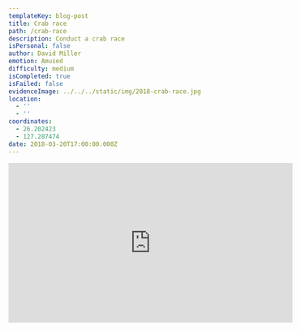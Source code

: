 ```yaml
---
templateKey: blog-post
title: Crab race
path: /crab-race
description: Conduct a crab race
isPersonal: false
author: David Miller
emotion: Amused
difficulty: medium
isCompleted: true
isFailed: false
evidenceImage: ../../../static/img/2018-crab-race.jpg
location:
  - ''
  - ''
coordinates:
  - 26.202423
  - 127.287474
date: 2018-03-20T17:00:00.000Z
---
```

<iframe width="560" height="315" src="https://www.youtube.com/embed/oQArwLjIadM" frameborder="0" allow="accelerometer; autoplay; encrypted-media; gyroscope; picture-in-picture" allowfullscreen></iframe>
